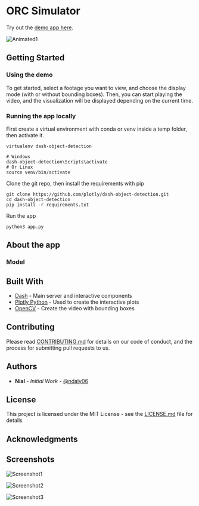 # ORC Simulator


Try out the [demo app here](https://orcsimulator.herokuapp.com/).

![Animated1](images/Animated1.gif)


## Getting Started

### Using the demo

To get started, select a footage you want to view, and choose the display mode (with or without bounding boxes). Then, you can start playing the video, and the visualization will be displayed depending on the current time.

### Running the app locally

First create a virtual environment with conda or venv inside a temp folder, then activate it.

```
virtualenv dash-object-detection

# Windows
dash-object-detection\Scripts\activate
# Or Linux
source venv/bin/activate
```

Clone the git repo, then install the requirements with pip
```
git clone https://github.com/plotly/dash-object-detection.git
cd dash-object-detection
pip install -r requirements.txt
```

Run the app
```
python3 app.py
```

## About the app


### Model


## Built With

* [Dash](https://dash.plot.ly/) - Main server and interactive components
* [Plotly Python](https://plot.ly/python/) - Used to create the interactive plots
* [OpenCV](https://docs.opencv.org/) - Create the video with bounding boxes

## Contributing

Please read [CONTRIBUTING.md](CONTRIBUTING.md) for details on our code of conduct, and the process for submitting pull requests to us.

## Authors

* **Nial** - *Initial Work* - [@ndaly06](https://github.com/ndaly06)

## License

This project is licensed under the MIT License - see the [LICENSE.md](LICENSE.md) file for details

## Acknowledgments

## Screenshots
![Screenshot1](images/Screenshot1.png)

![Screenshot2](images/Screenshot2.png)

![Screenshot3](images/Screenshot3.png)
